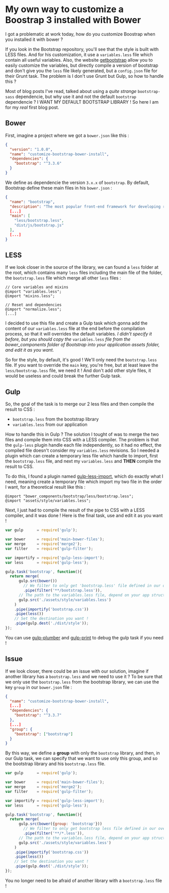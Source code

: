 # My own way to customize a Boostrap 3 installed with Bower

I got a problematic at work today, how do you customize Boostrap when you installed it with bower ?

If you look in the Bootstrap repository, you'll see that the style is built with LESS files. And for his customization, it use a `variables.less` file which contain all useful variables. Also, the website [getbootstrap](http://getbootstrap.com/customize/) allow you to easily customize the variables, but directly compile a version of bootstrap and don't give you the `less` file likely generated, but a `config.json` file for their Grunt task. The problem is I don't use Grunt but Gulp, so how to handle this ?

Most of blog posts I've read, talked about using a *quite strange* `bootstrap-sass` dependencie, but why use it and not the default `bootstrap` dependencie ? I WANT MY DEFAULT BOOTSTRAP LIBRARY ! So here I am for my *real* first blog post.

## Bower
First, imagine a project where we got a `bower.json` like this :

```json
{
  "version": "1.0.0",
  "name": "customize-bootstrap-bower-install",
  "dependencies": {
    "bootstrap": "^3.3.6"
  }
}
```

We define as dependencie the version `3.x.x` of `bootstrap`. By default, Bootstrap define these main files in his `bower.json` :

```json
{
  "name": "bootstrap",
  "description": "The most popular front-end framework for developing responsive, mobile first projects on the web.",
  [...]
  "main": [
    "less/bootstrap.less",
    "dist/js/bootstrap.js"
  ],
  [...]
}
```

## LESS

If we look closer in the source of the library, we can found a `less` folder at the root, which contains many `less` files including the main file of the folder, the `bootstrap.less` file which merge all other `less` files :

```less
// Core variables and mixins
@import "variables.less";
@import "mixins.less";

// Reset and dependencies
@import "normalize.less";
[...]
```

I decided to use this file and create a Gulp task which gonna add the content of our `variables.less` file at the end before the compilation process, so that it will overrides the default variables. *I didn't specify it before, but you should copy the* `variables.less` *file from the bower_components folder of Bootstrap into your application assets folder, and edit it as you want.*

So for the style, by default, it's good ! We'll only need the `bootstrap.less` file. If you want to override the `main` key, you're free, but at least leave the `less/bootstrap.less` file, we need it ! And don't add other style files, it would be useless and could break the further Gulp task.

## Gulp
So, the goal of the task is to merge our 2 less files and then compile the result to CSS :
- `bootstrap.less` from the bootstrap library
- `variables.less` from our application

How to handle this in Gulp ? The solution I tought of was to merge the two files and compile them into CSS with a LESS compiler. The problem is that the `gulp-less` plugin handle each file independently, so it had no effect, the compiled file doesn't consider my `variables.less` revisions. So I needed a plugin which can create a temporary less file which handle to import, first the `bootstrap.less` file, and next my `variables.less` and **THEN** compile the result to CSS.

To do this, I found a plugin named [gulp-less-import](https://www.npmjs.com/package/gulp-plumber), which do exactly what I need, meaning create a temporary file which import my two file in the order I want, for a theoretical result like this :

```less
@import "bower_components/bootstrap/less/bootstrap.less";
@import "assets/style/variables.less";
```

Next, I just had to compile the result of the pipe to CSS with a LESS compiler, and it was done !
Here is the final task, use and edit it as you want !

```js
var gulp      = require('gulp');

var bower     = require('main-bower-files');
var merge     = require('merge2');
var filter    = require('gulp-filter');

var importify = require('gulp-less-import');
var less      = require('gulp-less');

gulp.task('bootstrap', function(){
  return merge(
      gulp.src(bower())
        // We filter to only get 'bootstrap.less' file defined in our overrides
        .pipe(filter('**/bootstrap.less')),
      // The path to the variables.less file, depend on your app structure
      gulp.src('./assets/style/variables.less')
    )
    .pipe(importify('bootstrap.css'))
    .pipe(less())
    // Set the destination you want !
    .pipe(gulp.dest('./dist/style'));
});
```

You can use [gulp-plumber](https://www.npmjs.com/package/gulp-plumber) and [gulp-print](https://www.npmjs.com/package/gulp-print) to debug the gulp task if you need !

## Issue

If we look closer, there could be an issue with our solution, imagine if another library has a `bootstrap.less` and we need to use it ? To be sure that we only use the `bootstrap.less` from the bootstrap library, we can use the key `group` in our `bower.json` file :

```json
{
  "name": "customize-bootstrap-bower-install",
  [...]
  "dependencies": {
    "bootstrap": "^3.3.7"
  },
  [...]
  "group": {
    "bootstrap": ["bootstrap"]
  }
}
```

By this way, we define a **group** with only the `bootstrap` library, and then, in our Gulp task, we can specify that we want to use only this group, and so the bootstrap library and his `bootstrap.less` file.

```js
var gulp      = require('gulp');

var bower     = require('main-bower-files');
var merge     = require('merge2');
var filter    = require('gulp-filter');

var importify = require('gulp-less-import');
var less      = require('gulp-less');

gulp.task('bootstrap', function(){
  return merge(
      gulp.src(bower({group: 'bootstrap'}))
        // We filter to only get bootstrap less file defined in our overrides
        .pipe(filter('**/*.less')),
      // The path to the variables.less file, depend on your app structure
      gulp.src('./assets/style/variables.less')
    )
    .pipe(importify('bootstrap.css'))
    .pipe(less())
    // Set the destination you want !
    .pipe(gulp.dest('./dist/style'));
});
```

You no longer need to be afraid of another library with a `bootstrap.less` file !
